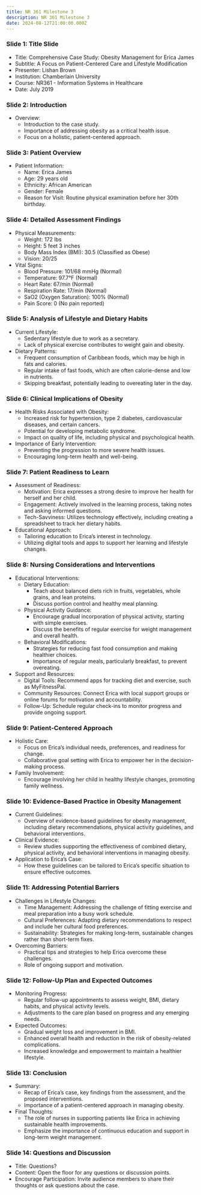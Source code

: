 ```yaml
---
title: NR 361 Milestone 3
description: NR 361 Milestone 3
date: 2024-08-12T21:00:00.000Z
---
```


### Slide 1: Title Slide

* Title: Comprehensive Case Study: Obesity Management for Erica James
* Subtitle: A Focus on Patient-Centered Care and Lifestyle Modification
* Presenter: Lishan Brown
* Institution: Chamberlain University
* Course: NR361 - Information Systems in Healthcare
* Date: July 2019

### Slide 2: Introduction

* Overview:
  * Introduction to the case study.
  * Importance of addressing obesity as a critical health issue.
  * Focus on a holistic, patient-centered approach.

### Slide 3: Patient Overview

* Patient Information:
  * Name: Erica James
  * Age: 29 years old
  * Ethnicity: African American
  * Gender: Female
  * Reason for Visit: Routine physical examination before her 30th birthday.

### Slide 4: Detailed Assessment Findings

* Physical Measurements:
  * Weight: 172 lbs
  * Height: 5 feet 3 inches
  * Body Mass Index (BMI): 30.5 (Classified as Obese)
  * Vision: 20/25
* Vital Signs:
  * Blood Pressure: 101/68 mmHg (Normal)
  * Temperature: 97.7°F (Normal)
  * Heart Rate: 67/min (Normal)
  * Respiration Rate: 17/min (Normal)
  * SaO2 (Oxygen Saturation): 100% (Normal)
  * Pain Score: 0 (No pain reported)

### Slide 5: Analysis of Lifestyle and Dietary Habits

* Current Lifestyle:
  * Sedentary lifestyle due to work as a secretary.
  * Lack of physical exercise contributes to weight gain and obesity.
* Dietary Patterns:
  * Frequent consumption of Caribbean foods, which may be high in fats and calories.
  * Regular intake of fast foods, which are often calorie-dense and low in nutrients.
  * Skipping breakfast, potentially leading to overeating later in the day.

### Slide 6: Clinical Implications of Obesity

* Health Risks Associated with Obesity:
  * Increased risk for hypertension, type 2 diabetes, cardiovascular diseases, and certain cancers.
  * Potential for developing metabolic syndrome.
  * Impact on quality of life, including physical and psychological health.
* Importance of Early Intervention:
  * Preventing the progression to more severe health issues.
  * Encouraging long-term health and well-being.

### Slide 7: Patient Readiness to Learn

* Assessment of Readiness:
  * Motivation: Erica expresses a strong desire to improve her health for herself and her child.
  * Engagement: Actively involved in the learning process, taking notes and asking informed questions.
  * Tech-Savviness: Utilizes technology effectively, including creating a spreadsheet to track her dietary habits.
* Educational Approach:
  * Tailoring education to Erica’s interest in technology.
  * Utilizing digital tools and apps to support her learning and lifestyle changes.

### Slide 8: Nursing Considerations and Interventions

* Educational Interventions:
  * Dietary Education:
    * Teach about balanced diets rich in fruits, vegetables, whole grains, and lean proteins.
    * Discuss portion control and healthy meal planning.
  * Physical Activity Guidance:
    * Encourage gradual incorporation of physical activity, starting with simple exercises.
    * Discuss the benefits of regular exercise for weight management and overall health.
  * Behavioral Modifications:
    * Strategies for reducing fast food consumption and making healthier choices.
    * Importance of regular meals, particularly breakfast, to prevent overeating.
* Support and Resources:
  * Digital Tools: Recommend apps for tracking diet and exercise, such as MyFitnessPal.
  * Community Resources: Connect Erica with local support groups or online forums for motivation and accountability.
  * Follow-Up: Schedule regular check-ins to monitor progress and provide ongoing support.

### Slide 9: Patient-Centered Approach

* Holistic Care:
  * Focus on Erica’s individual needs, preferences, and readiness for change.
  * Collaborative goal setting with Erica to empower her in the decision-making process.
* Family Involvement:
  * Encourage involving her child in healthy lifestyle changes, promoting family wellness.

### Slide 10: Evidence-Based Practice in Obesity Management

* Current Guidelines:
  * Overview of evidence-based guidelines for obesity management, including dietary recommendations, physical activity guidelines, and behavioral interventions.
* Clinical Evidence:
  * Review studies supporting the effectiveness of combined dietary, physical activity, and behavioral interventions in managing obesity.
* Application to Erica’s Case:
  * How these guidelines can be tailored to Erica’s specific situation to ensure effective outcomes.

### Slide 11: Addressing Potential Barriers

* Challenges in Lifestyle Changes:
  * Time Management: Addressing the challenge of fitting exercise and meal preparation into a busy work schedule.
  * Cultural Preferences: Adapting dietary recommendations to respect and include her cultural food preferences.
  * Sustainability: Strategies for making long-term, sustainable changes rather than short-term fixes.
* Overcoming Barriers:
  * Practical tips and strategies to help Erica overcome these challenges.
  * Role of ongoing support and motivation.

### Slide 12: Follow-Up Plan and Expected Outcomes

* Monitoring Progress:
  * Regular follow-up appointments to assess weight, BMI, dietary habits, and physical activity levels.
  * Adjustments to the care plan based on progress and any emerging needs.
* Expected Outcomes:
  * Gradual weight loss and improvement in BMI.
  * Enhanced overall health and reduction in the risk of obesity-related complications.
  * Increased knowledge and empowerment to maintain a healthier lifestyle.

### Slide 13: Conclusion

* Summary:
  * Recap of Erica’s case, key findings from the assessment, and the proposed interventions.
  * Importance of a patient-centered approach in managing obesity.
* Final Thoughts:
  * The role of nurses in supporting patients like Erica in achieving sustainable health improvements.
  * Emphasize the importance of continuous education and support in long-term weight management.

### Slide 14: Questions and Discussion

* Title: Questions?
* Content: Open the floor for any questions or discussion points.
* Encourage Participation: Invite audience members to share their thoughts or ask questions about the case.
